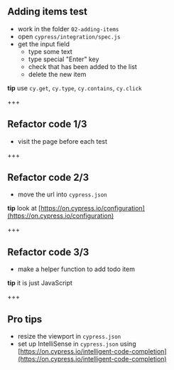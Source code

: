 ## Adding items test

- work in the folder `02-adding-items`
- open `cypress/integration/spec.js`
- get the input field
  - type some text
  - type special "Enter" key
  - check that has been added to the list
  - delete the new item

**tip** use `cy.get`, `cy.type`, `cy.contains`, `cy.click`

+++

## Refactor code 1/3

- visit the page before each test

+++

## Refactor code 2/3

- move the url into `cypress.json`

**tip** look at [https://on.cypress.io/configuration](https://on.cypress.io/configuration)

+++

## Refactor code 3/3

- make a helper function to add todo item

**tip** it is just JavaScript

+++

## Pro tips

- resize the viewport in `cypress.json`
- set up IntelliSense in `cypress.json` using [https://on.cypress.io/intelligent-code-completion](https://on.cypress.io/intelligent-code-completion)
